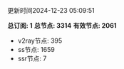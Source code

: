 更新时间2024-12-23 05:09:51

**总订阅: 1**
**总节点: 3314**
**有效节点: 2061**
- v2ray节点: 395
- ss节点: 1659
- ssr节点: 7
